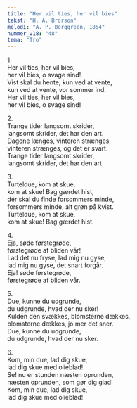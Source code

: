 ```yaml
---
title: "Her vil ties, her vil bies"
tekst: "H. A. Brorson"
melodi: "A. P. Berggreen, 1854"
nummer_v18: "48"
tema: "Tro"
---
```


1\.\
Her vil ties, her vil bies,\
her vil bies, o svage sind!\
Vist skal du hente, kun ved at vente,\
kun ved at vente, vor sommer ind.\
Her vil ties, her vil bies,\
her vil bies, o svage sind!

2\.\
Trange tider langsomt skrider,\
langsomt skrider, det har den art.\
Dagene længes, vinteren strænges,\
vinteren strænges, og det er svart.\
Trange tider langsomt skrider,\
langsomt skrider, det har den art.

3\.\
Turteldue, kom at skue,\
kom at skue! Bag gærdet hist,\
dér skal du finde forsommers minde,\
forsommers minde, alt grøn på kvist.\
Turteldue, kom at skue,\
kom at skue! Bag gærdet hist.

4\.\
Eja, søde førstegrøde,\
førstegrøde af bliden vår!\
Lad det nu fryse, lad mig nu gyse,\
lad mig nu gyse, det snart forgår.\
Eja! søde førstegrøde,\
førstegrøde af bliden vår.

5\.\
Due, kunne du udgrunde,\
du udgrunde, hvad der nu sker!\
Kulden den svækkes, blomsterne dækkes,\
blomsterne dækkes, jo mer det sner.\
Due, kunne du udgrunde,\
du udgrunde, hvad der nu sker.

6\.\
Kom, min due, lad dig skue,\
lad dig skue med olieblad!\
Se! nu er stunden næsten oprunden,\
næsten oprunden, som gør dig glad!\
Kom, min due, lad dig skue,\
lad dig skue med olieblad!